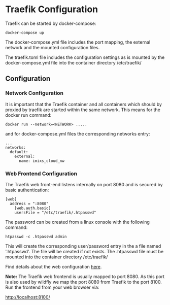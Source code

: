 # Traefik Configuration

Traefik can be started by docker-compose:

    docker-compose up

The docker-compose.yml file includes the port mapping, the external network and the mounted configuration files.


The traefik.toml file includes the configuration settings as is mounted by the docker-compose.yml file into the container directory /etc/traefik/

## Configuration

### Network Configuration

It is important that the Traefik container and all containers which should by proxied by traefik are started within the same network. This means for the docker run command:

	docker run --network=<NETWORK> .....

and for docker-compose.yml files the corresponding networks entry:

	...
	networks:
	  default:
	    external:
	      name: imixs_cloud_nw


### Web Frontend Configuration

The Traefik web front-end listens internally on port 8080 and is secured by basic authentication:


	[web]
	  address = ":8080"
		[web.auth.basic]
		usersFile = "/etc/traefik/.htpasswd" 

	  
The password can be created from a linux console with the following command:

	htpasswd -c .htpasswd admin

This will create the corresponding user/password entry in the a file named '.htpasswd'. The file will be created if not exists.
The .htpasswd file must be mounted into the container directory /etc/traefik/

Find details about the web configuration [here](http://docs.traefik.io/configuration/backends/web/).

**Note:** The Traefik web frontend is usually mapped to port 8080. As this port is also used by wildfly we map the port 8080 from Traefik to the port 8100. 
Run the frontend from your web browser via:

[http://localhost:8100/](http://localhost:8100/)




